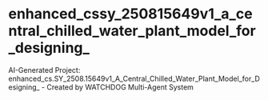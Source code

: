 # enhanced_cssy_250815649v1_a_central_chilled_water_plant_model_for_designing_
AI-Generated Project: enhanced_cs.SY_2508.15649v1_A_Central_Chilled_Water_Plant_Model_for_Designing_ - Created by WATCHDOG Multi-Agent System
